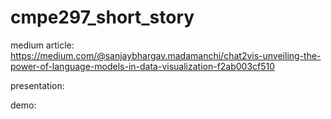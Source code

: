 # cmpe297_short_story

medium article:
https://medium.com/@sanjaybhargav.madamanchi/chat2vis-unveiling-the-power-of-language-models-in-data-visualization-f2ab003cf510

presentation:

demo:

